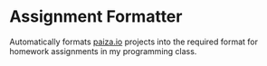 # Assignment Formatter
Automatically formats [paiza.io](https://paiza.io) projects into the required format for homework assignments in my programming class.

